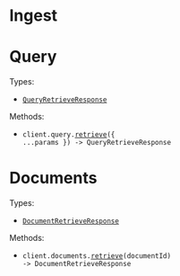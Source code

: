 # Ingest

# Query

Types:

- <code><a href="./src/resources/query.ts">QueryRetrieveResponse</a></code>

Methods:

- <code title="post /query">client.query.<a href="./src/resources/query.ts">retrieve</a>({ ...params }) -> QueryRetrieveResponse</code>

# Documents

Types:

- <code><a href="./src/resources/documents.ts">DocumentRetrieveResponse</a></code>

Methods:

- <code title="get /documents/get/{document_id}">client.documents.<a href="./src/resources/documents.ts">retrieve</a>(documentId) -> DocumentRetrieveResponse</code>
